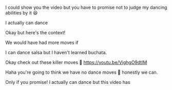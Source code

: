 I could show you the video but you have to promise not to judge my dancing abilities by it 😆

I actually can dance

Okay but here's the context!

We would have had more moves if

I can dance salsa but I haven't learned buchata.

Okay check out these killer moves 🤣
https://youtu.be/VighgO9dtlM

Haha you're going to think we have no dance moves 🤣 honestly we can.

Only if you promise! I actually can dance but this video has